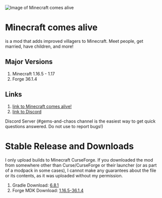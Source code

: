 ![Image of Minecraft comes alive](https://github.com/Yuki-Ryu/minecraft-comes-alive/blob/f50ce3c170e853ab33bf0ffdf64efb65013e3be5/src/main/resources/mca.png)

# Minecraft comes alive
is a mod that adds improved villagers to Minecraft. Meet people, get married, have children, and more!




## Major Versions
1. Minecraft 1.16.5 - 1.17
2. Forge 36.1.4


## Links
1. [link to Minecraft comes alive!](https://minecraftcomesalive.com)
2. [link to Discord](https://discord.gg/U7A8xqY)

Discord Server (#gems-and-chaos channel is the easiest way to get quick questions answered. Do not use to report bugs!)




# Stable Release and Downloads

I only upload builds to Minecraft CurseForge. If you downloaded the mod from somewhere other than Curse/CurseForge or their launcher (or as part of a modpack in some cases), I cannot make any guarantees about the file or its contents, as it was uploaded without my permission.
1. Gradle Download: [6.8.1](https://gradle.org/releases/)
2. Forge MDK Download: [1.16.5-36.1.4](https://adfoc.us/serve/sitelinks/?id=271228&url=https://files.minecraftforge.net/maven/net/minecraftforge/forge/1.16.5-36.1.4/forge-1.16.5-36.1.4-mdk.zip)
